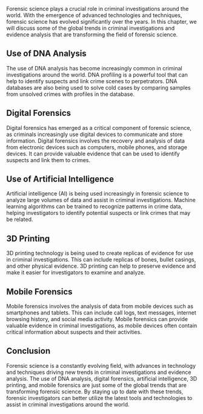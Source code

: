 
Forensic science plays a crucial role in criminal investigations around the world. With the emergence of advanced technologies and techniques, forensic science has evolved significantly over the years. In this chapter, we will discuss some of the global trends in criminal investigations and evidence analysis that are transforming the field of forensic science.

Use of DNA Analysis
-------------------

The use of DNA analysis has become increasingly common in criminal investigations around the world. DNA profiling is a powerful tool that can help to identify suspects and link crime scenes to perpetrators. DNA databases are also being used to solve cold cases by comparing samples from unsolved crimes with profiles in the database.

Digital Forensics
-----------------

Digital forensics has emerged as a critical component of forensic science, as criminals increasingly use digital devices to communicate and store information. Digital forensics involves the recovery and analysis of data from electronic devices such as computers, mobile phones, and storage devices. It can provide valuable evidence that can be used to identify suspects and link them to crimes.

Use of Artificial Intelligence
------------------------------

Artificial intelligence (AI) is being used increasingly in forensic science to analyze large volumes of data and assist in criminal investigations. Machine learning algorithms can be trained to recognize patterns in crime data, helping investigators to identify potential suspects or link crimes that may be related.

3D Printing
-----------

3D printing technology is being used to create replicas of evidence for use in criminal investigations. This can include replicas of bones, bullet casings, and other physical evidence. 3D printing can help to preserve evidence and make it easier for investigators to examine and analyze.

Mobile Forensics
----------------

Mobile forensics involves the analysis of data from mobile devices such as smartphones and tablets. This can include call logs, text messages, internet browsing history, and social media activity. Mobile forensics can provide valuable evidence in criminal investigations, as mobile devices often contain critical information about suspects and their activities.

Conclusion
----------

Forensic science is a constantly evolving field, with advances in technology and techniques driving new trends in criminal investigations and evidence analysis. The use of DNA analysis, digital forensics, artificial intelligence, 3D printing, and mobile forensics are just some of the global trends that are transforming forensic science. By staying up to date with these trends, forensic investigators can better utilize the latest tools and technologies to assist in criminal investigations around the world.

